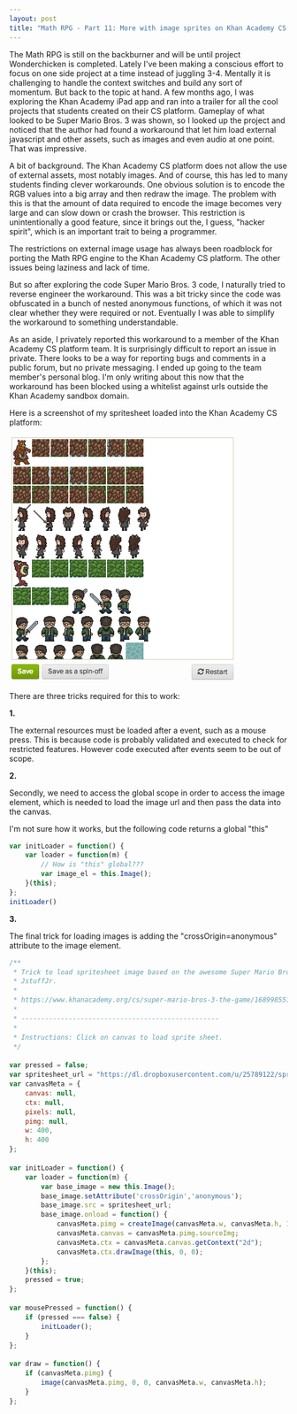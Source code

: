 ```yaml
---
layout: post
title: "Math RPG - Part 11: More with image sprites on Khan Academy CS platform"
---
```


The Math RPG is still on the backburner and will be until project
Wonderchicken is completed. Lately I've been making a conscious effort to focus
on one side project at a time instead of juggling 3-4. Mentally it is
challenging to handle the context switches and build any sort of momentum. But
back to the topic at hand. A few months ago, I was exploring the Khan Academy
iPad app and ran into a trailer for all the cool projects that students created
on their CS platform. Gameplay of what looked to be Super Mario Bros. 3 was
shown, so I looked up the project and noticed that the author had found a
workaround that let him load external javascript and other assets, such as
images and even audio at one point. That was impressive.

A bit of background. The Khan Academy CS platform does not allow the use of
external assets, most notably images. And of course, this has led to many
students finding clever workarounds. One obvious solution is to encode the RGB
values into a big array and then redraw the image. The problem with this
is that the amount of data required to encode the image becomes very
large and can slow down or crash the browser. This restriction is
unintentionally a good feature, since it brings out the, I guess,
"hacker spirit", which is an important trait to being a programmer.

The restrictions on external image usage has always been roadblock for porting
the Math RPG engine to the Khan Academy CS platform. The other issues being
laziness and lack of time.

But so after exploring the code Super Mario Bros. 3 code, I naturally tried to
reverse engineer the workaround. This was a bit tricky since the code was
obfuscated in a bunch of nested anonymous functions, of which it was not clear
whether they were required or not. Eventually I was able to simplify the
workaround to something understandable.

As an aside, I privately reported this workaround to a member of the Khan
Academy CS platform team. It is surprisingly difficult to report an issue in
private. There looks to be a way for reporting bugs and comments in a
public forum, but no private messaging. I ended up going to the team member's
personal blog. I'm only writing about this now that the workaround has been
blocked using a whitelist against urls outside the Khan Academy sandbox domain.

Here is a screenshot of my spritesheet loaded into the Khan Academy CS platform:

![Math RPG spritesheet on Khan Academy CS platform](/images/spritesheet.png)

There are three tricks required for this to work:

**1.**

The external resources must be loaded after a event, such as a mouse press. This
is because code is probably validated and executed to check for restricted
 features. However code executed after events seem to be out of scope.

**2.**

Secondly, we need to access the global scope in order to access the image
element, which is needed to load the image url and then pass the data into the
canvas.

I'm not sure how it works, but the following code returns a global "this"

```js
var initLoader = function() {
    var loader = function(m) {
        // How is "this" global???
        var image_el = this.Image();
    }(this);
};
initLoader()
```

**3.**

The final trick for loading images is adding the "crossOrigin=anonymous"
attribute to the image element.

```js
/**
 * Trick to load spritesheet image based on the awesome Super Mario Bros demo by
 * JstuffJr.
 *
 * https://www.khanacademy.org/cs/super-mario-bros-3-the-game/1689985519
 *
 * --------------------------------------------------
 *
 * Instructions: Click on canvas to load sprite sheet.
 */

var pressed = false;
var spritesheet_url = "https://dl.dropboxusercontent.com/u/25789122/sprites.png";
var canvasMeta = {
    canvas: null,
    ctx: null,
    pixels: null,
    pimg: null,
    w: 400,
    h: 400
};

var initLoader = function() {
    var loader = function(m) {
        var base_image = new this.Image();
        base_image.setAttribute('crossOrigin','anonymous');
        base_image.src = spritesheet_url;
        base_image.onload = function() {
            canvasMeta.pimg = createImage(canvasMeta.w, canvasMeta.h, 1);
            canvasMeta.canvas = canvasMeta.pimg.sourceImg;
            canvasMeta.ctx = canvasMeta.canvas.getContext("2d");
            canvasMeta.ctx.drawImage(this, 0, 0);
        };
    }(this);
    pressed = true;
};

var mousePressed = function() {
    if (pressed === false) {
        initLoader();
    }
};

var draw = function() {
    if (canvasMeta.pimg) {
        image(canvasMeta.pimg, 0, 0, canvasMeta.w, canvasMeta.h);
    }
};
```

